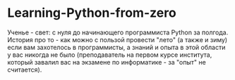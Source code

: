# Learning-Python-from-zero
Ученье - свет:  с нуля до начинающего программиста Python за полгода.
История про то - как можно с пользой провести "лето" (а также и зиму) если вам захотелось в программисты, а знаний и опыта в этой области у вас никогда не было (преподаватель на первом курсе института, который завалил вас на экзамене по информатике - за "опыт" не считается). 


